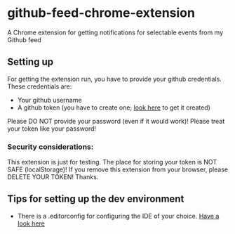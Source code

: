 github-feed-chrome-extension
============================

A Chrome extension for getting notifications for selectable events from my Github feed

## Setting up
For getting the extension run, you have to provide your github credentials. These credentials are:
* Your github username
* A github token (you have to create one; [look here](https://help.github.com/articles/creating-an-access-token-for-command-line-use) to get it created)

Please DO NOT provide your password (even if it would work)! Please treat your token like your password!

### Security considerations:
This extension is just for testing. The place for storing your token is NOT SAFE (localStorage)!
If you remove this extension from your browser, please DELETE YOUR TOKEN! Thanks.

## Tips for setting up the dev environment
* There is a .editorconfig for configuring the IDE of your choice. [Have a look here](http://editorconfig.org/)
